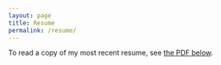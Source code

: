 ```yaml
---
layout: page
title: Resume
permalink: /resume/
---
```

To read a copy of my most recent resume, see <a href="/resume/andrew-dimola-resume.pdf">the PDF below</a>.

<object style="min-height: 600px;" data="/resume/andrew-dimola-resume.pdf" width="100%" height="100%" type='application/pdf'/>